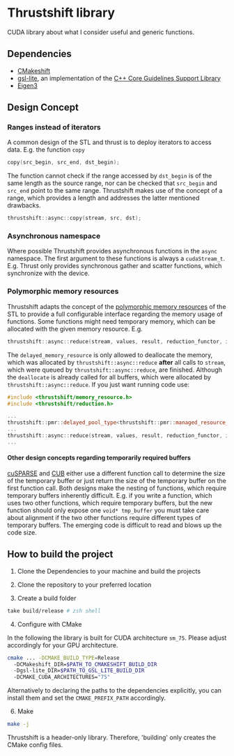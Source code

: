# Thrustshift library

CUDA library about what I consider useful and generic functions.

## Dependencies

* [CMakeshift](https://github.com/mbeutel/CMakeshift)
* [gsl-lite](https://github.com/gsl-lite/gsl-lite), an implementation of the [C++ Core Guidelines Support Library](https://isocpp.github.io/CppCoreGuidelines/CppCoreGuidelines#S-gsl)
* [Eigen3](https://gitlab.com/libeigen/eigen)

## Design Concept

### Ranges instead of iterators

A common design of the STL and thrust is to deploy iterators to access data. E.g. the function `copy`

```cpp
copy(src_begin, src_end, dst_begin);
```

The function cannot check if the range accessed by `dst_begin` is of the same
length as the source range, nor can be checked that `src_begin` and `src_end` point
to the same range. Thrustshift makes use of the concept of a range, which provides
a length and addresses the latter mentioned drawbacks.

```cpp
thrustshift::async::copy(stream, src, dst);
```

### Asynchronous namespace

Where possible Thrustshift provides asynchronous functions in the `async` namespace.
The first argument to these functions is always a `cudaStream_t`.
E.g. Thrust only provides synchronous gather and scatter functions, which synchronize with
the device.

### Polymorphic memory resources

Thrustshift adapts the concept of the [polymorphic memory resources](https://en.cppreference.com/w/cpp/memory/memory_resource) of the STL
to provide a full configurable interface regarding the memory usage of functions. Some functions might
need temporary memory, which can be allocated with the given memory resource. E.g.

```cpp
thrustshift::async::reduce(stream, values, result, reduction_functor, initial_value, delayed_memory_resource);
```

The `delayed_memory_resource` is only allowed to deallocate the memory, which was allocated by `thrustshift::async::reduce` **after**
all calls to `stream`, which were queued by `thrustshift::async::reduce`, are finished. Although the `deallocate` is already called
for all buffers, which were allocated by `thrustshift::async::reduce`. If you just want running code use:

```cpp
#include <thrustshift/memory_resource.h>
#include <thrustshift/reduction.h>

...
thrustshift::pmr::delayed_pool_type<thrustshift::pmr::managed_resource_type> delayed_memory_resource;
...
thrustshift::async::reduce(stream, values, result, reduction_functor, initial_value, delayed_memory_resource);
...

```

#### Other design concepts regarding temporarily required buffers

[cuSPARSE](https://docs.nvidia.com/cuda/cusparse/index.html) and [CUB](https://nvlabs.github.io/cub/) either
use a different function call to determine the size of the temporary buffer or just return the size of the
temporary buffer on the first function call. Both designs make the nesting of functions, which require
temporary buffers inherently difficult. E.g. if you write a function, which uses two other functions, which
require temporary buffers, but the new function should only expose one `void* tmp_buffer` you must take
care about alignment if the two other functions require different types of temporary buffers. The emerging code
is difficult to read and blows up the code size.

## How to build the project

1. Clone the Dependencies to your machine and build the projects

2. Clone the repository to your preferred location

3. Create a build folder

```bash
take build/release # zsh shell
```
4. Configure with CMake

In the following the library is built for CUDA architecture `sm_75`.
Please adjust accordingly for your GPU architecture.

```bash
cmake ... -DCMAKE_BUILD_TYPE=Release
  -DCMakeshift_DIR=$PATH_TO_CMAKESHIFT_BUILD_DIR
  -Dgsl-lite_DIR=$PATH_TO_GSL_LITE_BUILD_DIR
  -DCMAKE_CUDA_ARCHITECTURES="75"
```

Alternatively to declaring the paths to the dependencies explicitly, you can install them and
set the `CMAKE_PREFIX_PATH` accordingly.

6. Make

```bash
make -j
```

Thrustshift is a header-only library. Therefore, 'building' only creates the
CMake config files.

